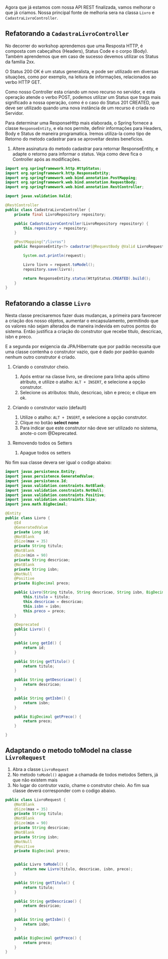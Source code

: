Agora que já estamos com nossa API REST finalizada, vamos melhorar o que já criamos. Nossa principal fonte de melhoria sera na classa `Livro` e `CadastraLivroController`. 

## Refatorando a `CadastraLivroController`

No decorrer do workshop aprendemos que uma Resposta HTTP,  é composta com cabeçalhos (Headers), Status Code e o corpo (Body). Também aprendemos que em caso de sucesso devemos utilizar os Status da familia 2xx.

O Status 200 OK é um status generalista, e pode ser utilizado em diversas situações, como por exemplo, na leitura de informações, relacionados ao verbo HTTP GET.

Como nosso Controller esta criando um novo recurso no servidor, e esta operação atende o verbo POST, podemos utilizar um Status que traga mais significado a nossa operação, como é o caso do Status 201 CREATED, que deve ser utilizado quando uma nova instância de um recurso é criada no Servidor.

Para determinar uma ResponseHttp mais elaborada, o Spring fornece a classe `ResponseEntity`, e ela nos permite, definir informações para Headers, Body e Status de maneira programatica. Iremos utiliza-la como tipo de Retorno do metodo cadastrar para se aproveitar destes beneficios.


1. Altere assinatura do metodo cadastrar para retornar ResponseEntity, e adapte o retorno para informar o status. Veja como deve fica o Controller após as modificações.

```JAVA
import org.springframework.http.HttpStatus;
import org.springframework.http.ResponseEntity;
import org.springframework.web.bind.annotation.PostMapping;
import org.springframework.web.bind.annotation.RequestBody;
import org.springframework.web.bind.annotation.RestController;

import javax.validation.Valid;

@RestController
public class CadastraLivroController {
    private final LivroRepository repository;

    public CadastraLivroController(LivroRepository repository) {
        this.repository = repository;
    }

    @PostMapping("/livros")
    public ResponseEntity<?> cadastrar(@RequestBody @Valid LivroRequest request) {

        System.out.println(request);

        Livro livro = request.toModel();
        repository.save(livro);

        return ResponseEntity.status(HttpStatus.CREATED).build();
    }
}
```


## Refatorando a classe `Livro`

Nesta classe precisaremos fazer duas mudanças, a primeira para favorecer a criação dos nosso objetos, aumentar o encapsulamento, permitindo que os valores não sejam alterados de maneira indevida em outros pontos do sistema. Então justifica a criação do construtor que recebe titulo, descricao, isbn e preco.

E a segunda por exigencia da JPA/Hibernate que por padrão necessita que uma classe contenha o construtor vazio, que é dado por padrão quando nenhum outro construtor é criado.

1. Criando o construtor cheio.

    1. Após entrar na classe livro, se direcione para linha após ultimo atributo, e utilize o atalho: `ALT + INSERT`, e selecione a opção construtor.
    2. Selecione os atributos: titulo, descricao, isbn e preco; e clique em ok.

2. Criando o construtor vazio (default)
    1. Utilize o atalho: `ALT + INSERT`, e selecione a opção construtor.
    2. Clique no botão **select none** 
    3. Para indicar que este construtor não deve ser utilizado no sistema, anote-o com @Deprecated.

3. Removendo todos os Setters
    1. Apague todos os setters

No fim sua classe devera ser igual o codigo abaixo:

```JAVA
import javax.persistence.Entity;
import javax.persistence.GeneratedValue;
import javax.persistence.Id;
import javax.validation.constraints.NotBlank;
import javax.validation.constraints.NotNull;
import javax.validation.constraints.Positive;
import javax.validation.constraints.Size;
import java.math.BigDecimal;

@Entity
public class Livro {
    @Id
    @GeneratedValue
    private Long id;
    @NotBlank
    @Size(max = 35)
    private String titulo;
    @NotBlank
    @Size(min = 90)
    private String descricao;
    @NotBlank
    private String isbn;
    @NotNull
    @Positive
    private BigDecimal preco;

    public Livro(String titulo, String descricao, String isbn, BigDecimal preco) {
        this.titulo = titulo;
        this.descricao = descricao;
        this.isbn = isbn;
        this.preco = preco;
    }

    @Deprecated
    public Livro() {
    }

    public Long getId() {
        return id;
    }

    public String getTitulo() {
        return titulo;
    }

    public String getDescricao() {
        return descricao;
    }

    public String getIsbn() {
        return isbn;
    }

    public BigDecimal getPreco() {
        return preco;
    }

}
```

## Adaptando o metodo toModel na classe `LivroRequest`

1. Abra a classe `LivroRequest`
2. No metodo `toModel()` apague a chamada de todos metodos Setters, já que não existem mais
3. No lugar do contrutor vazio, chame o construtor cheio. Ao fim sua classe deverá corresponder com o codigo abaixo.

```JAVA
public class LivroRequest {
    @NotBlank
    @Size(max = 35)
    private String titulo;
    @NotBlank
    @Size(min = 90)
    private String descricao;
    @NotBlank
    private String isbn;
    @NotNull
    @Positive
    private BigDecimal preco;


    public Livro toModel() {
        return new Livro(titulo, descricao, isbn, preco);
    }

    public String getTitulo() {
        return titulo;
    }

    public String getDescricao() {
        return descricao;
    }

    public String getIsbn() {
        return isbn;
    }

    public BigDecimal getPreco() {
        return preco;
    }
}
```